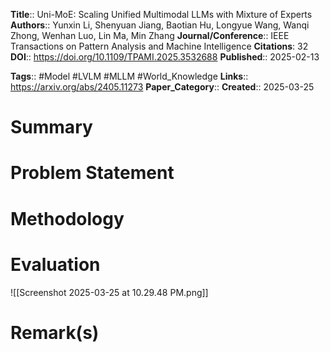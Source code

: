 **Title**:: Uni-MoE: Scaling Unified Multimodal LLMs with Mixture of Experts
**Authors**:: Yunxin Li, Shenyuan Jiang, Baotian Hu, Longyue Wang, Wanqi Zhong, Wenhan Luo, Lin Ma, Min Zhang
**Journal/Conference**:: IEEE Transactions on Pattern Analysis and Machine Intelligence
**Citations**: 32
**DOI**:: https://doi.org/10.1109/TPAMI.2025.3532688
**Published**:: 2025-02-13

**Tags**:: #Model #LVLM #MLLM #World_Knowledge 
**Links**:: https://arxiv.org/abs/2405.11273
**Paper_Category**::
**Created**:: 2025-03-25

# Summary

# Problem Statement

# Methodology

# Evaluation

![[Screenshot 2025-03-25 at 10.29.48 PM.png]]
# Remark(s)

